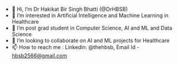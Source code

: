 - 👋 Hi, I’m Dr Hakikat Bir Singh Bhatti (@DrHBSB)
- 👀 I’m interested in Artificial Intelligence and Machine Learning in Healthcare
- 🌱 I’m post grad student in Computer Science, AI and ML and Data Science
- 💞️ I’m looking to collaborate on AI and ML projects for Healthcare
- 📫 How to reach me : 
     Linkedin: @thehbsb,  Email Id - hbsb2566@gmail.com 
<!--
DrHBSB/DrHBSB is a ✨ special ✨ repository because its `README.md` (this file) appears on your GitHub profile.
You can click the Preview link to take a look at your changes.
--->
